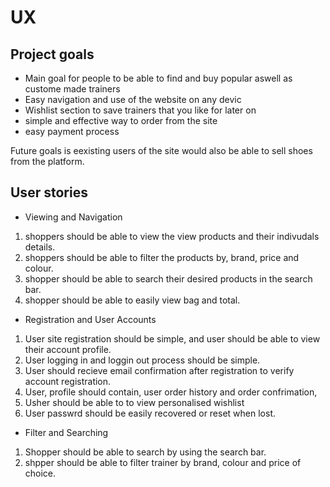 # UX

## Project goals

+ Main goal for people to be able to find and buy popular aswell as custome made trainers
+ Easy navigation and use of the website on any devic 
+ Wishlist section to save trainers that you like for later on 
+ simple and effective way to order from the site
+ easy payment process 


Future goals is eexisting users of the site would also be able to sell shoes from the platform.

## User stories 

+ Viewing and Navigation

1. shoppers should be able to view the view products and their indivudals details.
2. shoppers  should be able to filter the products by, brand, price and colour.
3. shopper should be able to search their desired products in the search bar. 
4. shopper should be able to easily view bag and total.

+ Registration and User Accounts

1. User site registration should be simple, and user should be able to view their account profile.
2. User logging in and loggin out process should be simple.
3. User should recieve email confirmation after registration to verify account registration.
4. User, profile should contain, user order history and order confrimation,
5. Usher should be able to to view personalised wishlist
6. User passwrd should be easily recovered or reset when lost.

+ Filter and Searching

1. Shopper should be able to search by using the search bar.
2. shpper should be able to  filter trainer by brand, colour and price of choice.

